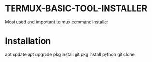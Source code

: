 # TERMUX-BASIC-TOOL-INSTALLER
Most used and important termux command installer


# Installation 

apt update
apt upgrade
pkg install git
pkg install python 
git clone 
